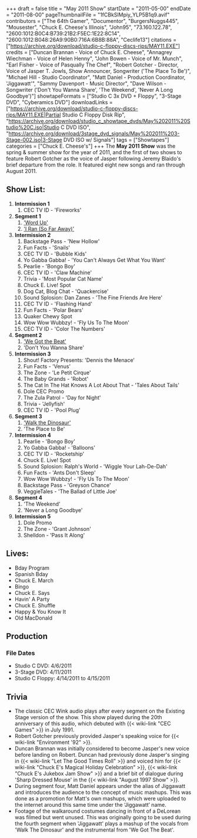 +++
draft = false
title = "May 2011 Show"
startDate = "2011-05-00"
endDate = "2011-08-00"
pageThumbnailFile = "1fCBkSlMpiy_YLP5B1q9.avif"
contributors = ["The 64th Gamer", "Documentor", "BurgersNuggs445", "Mousester", "Chuck E. Cheese's Illinois", "John95", "73.160.122.78", "2600:1012:B0C4:B739:21B2:F5EC:1E22:8C14", "2600:1012:B048:26A9:90B0:716A:6B8B:88A", "Ceclife13"]
citations = ["https://archive.org/download/studio-c-floppy-discs-rips/MAY11.EXE"]
credits = ["Duncan Brannan - Voice of Chuck E. Cheese", "Annagrey Wiechman - Voice of Helen Henny", "John Bowen - Voice of Mr. Munch", "Earl Fisher - Voice of Pasqually The Chef", "Robert Gotcher - Director, Voice of Jasper T. Jowls, Show Announcer, Songwriter ('The Place To Be')", "Michael Hill - Studio Coordinator", "Matt Daniel - Production Coordinator, 'Jiggawatt'", "Sammy Davenport - Music Director", "Dave Wilson - Songwriter ('Don't You Wanna Share', 'The Weekend', 'Never A Long Goodbye')"]
showtapeFormats = ["Studio C 3x DVD + Floppy", "3-Stage DVD", "Cyberamics DVD"]
downloadLinks = ["https://archive.org/download/studio-c-floppy-discs-rips/MAY11.EXE|Partial Studio C Floppy Disk Rip", "https://archive.org/download/studio_c_showtape_dvds/May%202011%20Studio%20C.iso|Studio C DVD ISO", "https://archive.org/download/3stage_dvd_signals/May%202011%203-Stage-002.iso|3-Stage DVD ISO w/ Signals"]
tags = ["Showtapes"]
categories = ["Chuck E. Cheese's"]
+++
The **May 2011 Show** was the spring & summer show for the year of 2011, and the first of two shows to feature Robert Gotcher as the voice of Jasper following Jeremy Blaido's brief departure from the role. It featured eight new songs and ran through August 2011.

## Show List:

1.  **Intermission 1**
    1.  CEC TV ID - 'Fireworks'
2.  **Segment 1**
    1.  ['Word Up'](https://en.wikipedia.org/wiki/Word_Up!_(song))
    2.  ['I Ran (So Far Away)'](https://en.wikipedia.org/wiki/I_Ran_(So_Far_Away))
3.  **Intermission 2**
    1.  Backstage Pass - 'New Hollow'
    2.  Fun Facts - 'Snails'
    3.  CEC TV ID - 'Bubble Kids'
    4.  Yo Gabba Gabba! - 'You Can't Always Get What You Want'
    5.  Pearlie - 'Bongo Boy'
    6.  CEC TV ID - 'Claw Machine'
    7.  Trivia - 'Most Popular Cat Name'
    8.  Chuck E. Live! Spot
    9.  Dog Cat, Blog Chat - 'Quackercise'
    10. Sound Splosion: Dan Zanes - 'The Fine Friends Are Here'
    11. CEC TV ID - 'Flashing Hand'
    12. Fun Facts - 'Polar Bears'
    13. Quaker Chewy Spot
    14. Wow Wow Wubbzy! - 'Fly Us To The Moon'
    15. CEC TV ID - 'Color The Numbers'
4.  **Segment 2**
    1.  ['We Got the Beat'](https://en.wikipedia.org/wiki/We_Got_the_Beat)
    2.  'Don't You Wanna Share'
5.  **Intermission 3**
    1.  Shout! Factory Presents: 'Dennis the Menace'
    2.  Fun Facts - 'Venus' 
    3.  The Zone - 'Le Petit Cirque'
    4.  The Baby Grands - 'Robot'
    5.  The Cat In The Hat Knows A Lot About That - 'Tales About Tails'
    6.  Dole CEC Promo
    7.  The Zula Patrol - 'Day for Night'
    8.  Trivia - 'Jellyfish'
    9.  CEC TV ID - 'Pool Plug'
6.  **Segment 3**
    1.  ['Walk the Dinosaur'](https://en.wikipedia.org/wiki/Walk_the_Dinosaur)
    2.  'The Place to Be'
7.  **Intermission 4**
    1.  Pearlie - 'Bongo Boy'
    2.  Yo Gabba Gabba! - 'Balloons'
    3.  CEC TV ID - 'Rocketship'
    4.  Chuck E. Live! Spot
    5.  Sound Splosion: Ralph's World - 'Wiggle Your Lah-De-Dah'
    6.  Fun Facts - 'Ants Don't Sleep'
    7.  Wow Wow Wubbzy! - 'Fly Us To The Moon'
    8.  Backstage Pass - 'Greyson Chance'
    9.  VeggieTales - 'The Ballad of Little Joe'
8.  **Segment 4**
    1.  'The Weekend'
    2.  'Never a Long Goodbye'
9.  **Intermission 5**
    1.  Dole Promo
    2.  The Zone - 'Grant Johnson'
    3.  Shelldon - 'Pass It Along'

## Lives:

- Bday Program
- Spanish Bday
- Chuck E. March
- Bingo
- Chuck E. Says
- Havin' A Party
- Chuck E. Shuffle
- Happy & You Know It
- Old MacDonald

## Production

### File Dates

- Studio C DVD: 4/6/2011
- 3-Stage DVD: 4/11/2011
- Studio C Floppy: 4/14/2011 to 4/15/2011

## Trivia
- The classic CEC Wink audio plays after every segment on the Existing Stage version of the show. This show played during the 20th anniversary of this audio, which debuted with {{< wiki-link "CEC Games" >}} in July 1991.
- Robert Gotcher previously provided Jasper's speaking voice for {{< wiki-link "Environment '92" >}}.
- Duncan Brannan was initially considered to become Jasper's new voice before landing on Robert. Duncan had previously done Jasper's singing in {{< wiki-link "Let The Good Times Roll" >}} and voiced him for {{< wiki-link "Chuck E's Magical Holiday Celebration" >}}, {{< wiki-link "Chuck E's Jukebox Jam Show" >}} and a brief bit of dialogue during 'Sharp Dressed Mouse' in the {{< wiki-link "August 1997 Show" >}}.
- During segment four, Matt Daniel appears under the alias of Jiggawatt and introduces the audience to the concept of music mashups. This was done as a promotion for Matt's own mashups, which were uploaded to the internet around this same time under the ‘Jiggawatt’ name.
- Footage of the walkaround costumes dancing in front of a DeLorean was filmed but went unused. This was originally going to be used during the fourth segment when 'Jiggawatt' plays a mashup of the vocals from 'Walk The Dinosaur' and the instrumental from 'We Got The Beat'.
